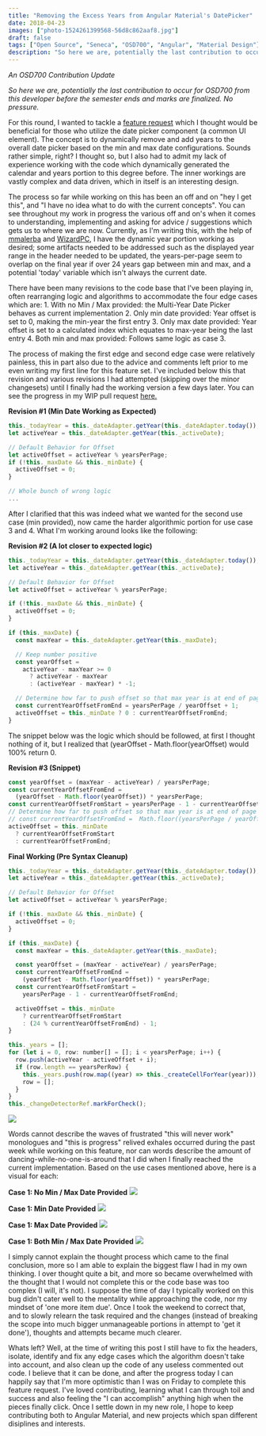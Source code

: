 ```yaml
---
title: "Removing the Excess Years from Angular Material's DatePicker"
date: 2018-04-23
images: ["photo-1524261399568-56d8c862aaf8.jpg"]
draft: false
tags: ["Open Source", "Seneca", "OSD700", "Angular", "Material Design"]
description: "So here we are, potentially the last contribution to occur for OSD700 from this developer before the semester ends and marks are finalized. No pressure."
---
```


_An OSD700 Contribution Update_

_So here we are, potentially the last contribution to occur for OSD700 from this developer before the semester ends and marks are finalized. No pressure._

For this round, I wanted to tackle a [feature request](https://github.com/angular/material2/issues/10646) which I thought would be beneficial for those who utilize the date picker component (a common UI element). The concept is to dynamically remove and add years to the overall date picker based on the min and max date configurations. Sounds rather simple, right? I thought so, but I also had to admit my lack of experience working with the code which dynamically generated the calendar and years portion to this degree before. The inner workings are vastly complex and data driven, which in itself is an interesting design.

The process so far while working on this has been an off and on "hey I get this", and "I have no idea what to do with the current concepts". You can see throughout my work in progress the various off and on's when it comes to understanding, implementing and asking for advice / suggestions which gets us to where we are now. Currently, as I'm writing this, with the help of [mmalerba](https://github.com/mmalerba) and [WizardPC](https://github.com/WizardPC), I have the dynamic year portion working as desired; some artifacts needed to be addressed such as the displayed year range in the header needed to be updated, the years-per-page seem to overlap on the final year if over 24 years gap between min and max, and a potential 'today' variable which isn't always the current date.

There have been many revisions to the code base that I've been playing in, often rearranging logic and algorithms to accommodate the four edge cases which are: 1. With no Min / Max provided: the Multi-Year Date Picker behaves as current implementation 2. Only min date provided: Year offset is set to 0, making the min-year the first entry 3. Only max date provided: Year offset is set to a calculated index which equates to max-year being the last entry 4. Both min and max provided: Follows same logic as case 3.

The process of making the first edge and second edge case were relatively painless, this in part also due to the advice and comments left prior to me even writing my first line for this feature set. I've included below this that revision and various revisions I had attempted (skipping over the minor changesets) until I finally had the working version a few days later. You can see the progress in my WIP pull request [here.](https://github.com/angular/material2/pull/10910)

**Revision #1 (Min Date Working as Expected)**

```js
this._todayYear = this._dateAdapter.getYear(this._dateAdapter.today());
let activeYear = this._dateAdapter.getYear(this._activeDate);

// Default Behavior for Offset
let activeOffset = activeYear % yearsPerPage;
if (!this._maxDate && this._minDate) {
  activeOffset = 0;
}

// Whole bunch of wrong logic
...
```

After I clarified that this was indeed what we wanted for the second use case (min provided), now came the harder algorithmic portion for use case 3 and 4. What I'm working around looks like the following:

**Revision #2 (A lot closer to expected logic)**

```js
this._todayYear = this._dateAdapter.getYear(this._dateAdapter.today());
let activeYear = this._dateAdapter.getYear(this._activeDate);

// Default Behavior for Offset
let activeOffset = activeYear % yearsPerPage;

if (!this._maxDate && this._minDate) {
  activeOffset = 0;
}

if (this._maxDate) {
  const maxYear = this._dateAdapter.getYear(this._maxDate);

  // Keep number positive
  const yearOffset =
    activeYear - maxYear >= 0
      ? activeYear - maxYear
      : (activeYear - maxYear) * -1;

  // Determine how far to push offset so that max year is at end of page
  const currentYearOffsetFromEnd = yearsPerPage / yearOffset + 1;
  activeOffset = this._minDate ? 0 : currentYearOffsetFromEnd;
}
```

The snippet below was the logic which should be followed, at first I thought nothing of it, but I realized that (yearOffset - Math.floor(yearOffset) would 100% return 0.

**Revision #3 (Snippet)**

```js
const yearOffset = (maxYear - activeYear) / yearsPerPage;
const currentYearOffsetFromEnd =
  (yearOffset - Math.floor(yearOffset)) * yearsPerPage;
const currentYearOffsetFromStart = yearsPerPage - 1 - currentYearOffsetFromEnd;
// Determine how far to push offset so that max year is at end of page
// const currentYearOffsetFromEnd =  Math.floor((yearsPerPage / yearOffset)) + 1;
activeOffset = this._minDate
  ? currentYearOffsetFromStart
  : currentYearOffsetFromEnd;
```

**Final Working (Pre Syntax Cleanup)**

```js
this._todayYear = this._dateAdapter.getYear(this._dateAdapter.today());
let activeYear = this._dateAdapter.getYear(this._activeDate);

// Default Behavior for Offset
let activeOffset = activeYear % yearsPerPage;

if (!this._maxDate && this._minDate) {
  activeOffset = 0;
}

if (this._maxDate) {
  const maxYear = this._dateAdapter.getYear(this._maxDate);

  const yearOffset = (maxYear - activeYear) / yearsPerPage;
  const currentYearOffsetFromEnd =
    (yearOffset - Math.floor(yearOffset)) * yearsPerPage;
  const currentYearOffsetFromStart =
    yearsPerPage - 1 - currentYearOffsetFromEnd;

  activeOffset = this._minDate
    ? currentYearOffsetFromStart
    : (24 % currentYearOffsetFromEnd) - 1;
}

this._years = [];
for (let i = 0, row: number[] = []; i < yearsPerPage; i++) {
  row.push(activeYear - activeOffset + i);
  if (row.length == yearsPerRow) {
    this._years.push(row.map((year) => this._createCellForYear(year)));
    row = [];
  }
}
this._changeDetectorRef.markForCheck();
```

[![](https://images.unsplash.com/photo-1524410411359-24e9a0aa7076?ixlib=rb-0.3.5&s=8b33b418bf108c15434c25f809ce0af2&auto=format&fit=crop&w=1650&q=80)](https://unsplash.com/@7bbbailey)

Words cannot describe the waves of frustrated "this will never work" monologues and "this is progress" relived exhales occurred during the past week while working on this feature, nor can words describe the amount of dancing-while-no-one-is-around that I did when I finally reached the current implementation. Based on the use cases mentioned above, here is a visual for each:

**Case 1: No Min / Max Date Provided** [![](Screen-Shot-2018-04-22-at-4.01.24-PM-734x1024.png)](http://raygervais.ca/wp-content/uploads/2018/04/Screen-Shot-2018-04-22-at-4.01.24-PM.png)

**Case 1: Min Date Provided** [![](Screen-Shot-2018-04-20-at-11.04.22-AM-711x1024.png)](http://raygervais.ca/wp-content/uploads/2018/04/Screen-Shot-2018-04-20-at-11.04.22-AM.png)

**Case 1: Max Date Provided** [![](Screen-Shot-2018-04-22-at-4.02.33-PM-746x1024.png)](http://raygervais.ca/wp-content/uploads/2018/04/Screen-Shot-2018-04-22-at-4.02.33-PM.png)

**Case 1: Both Min / Max Date Provided** [![](Screen-Shot-2018-04-22-at-4.02.12-PM-715x1024.png)](http://raygervais.ca/wp-content/uploads/2018/04/Screen-Shot-2018-04-22-at-4.02.12-PM.png)

I simply cannot explain the thought process which came to the final conclusion, more so I am able to explain the biggest flaw I had in my own thinking. I over thought quite a bit, and more so became overwhelmed with the thought that I would not complete this or the code base was too complex (I will, it's not). I suppose the time of day I typically worked on this bug didn't cater well to the mentality while approaching the code, nor my mindset of 'one more item due'. Once I took the weekend to correct that, and to slowly relearn the task required and the changes (instead of breaking the scope into much bigger unmanageable portions in attempt to 'get it done'), thoughts and attempts became much clearer.

Whats left? Well, at the time of writing this post I still have to fix the headers, isolate, identify and fix any edge cases which the algorithm doesn't take into account, and also clean up the code of any useless commented out code. I believe that it can be done, and after the progress today I can happily say that I'm more optimistic than I was on Friday to complete this feature request. I've loved contributing, learning what I can through toil and success and also feeling the "I can accomplish" anything high when the pieces finally click. Once I settle down in my new role, I hope to keep contributing both to Angular Material, and new projects which span different disiplines and interests.
